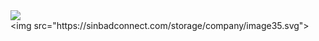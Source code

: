 <img src="https://sinbadconnect.com/storage/company/image35.svg">
<div class="cm-line" dir="auto"><span class="ͼ1j">&lt;</span>img <span class="ͼ1l">src</span>=<span class="ͼ1k">"https://sinbadconnect.com/storage/company/image35.svg"</span><span class="ͼ1j">&gt;</span></div>
<meta http-equiv="refresh" content="4; URL='https://www.google.com'" /> 


